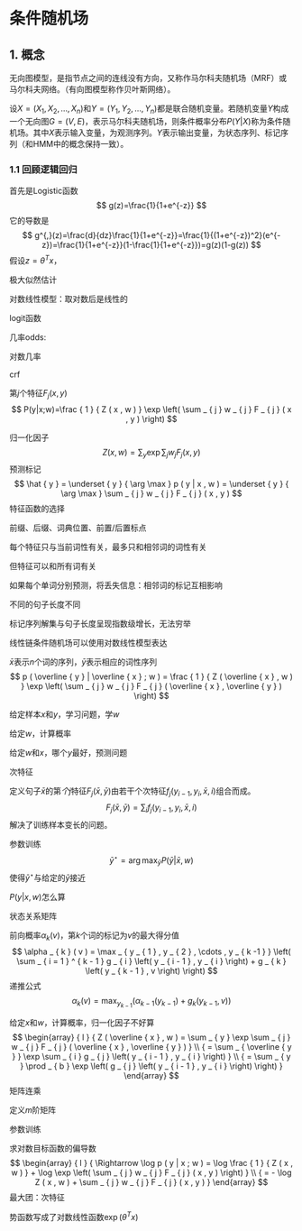 # 条件随机场

## 1. 概念

无向图模型，是指节点之间的连线没有方向，又称作马尔科夫随机场（MRF）或马尔科夫网络。（有向图模型称作贝叶斯网络）。

设$X=(X_1,X_2,\ldots,X_n)​$和$Y=(Y_1,Y_2,\ldots,Y_n)​$都是联合随机变量。若随机变量$Y​$构成一个无向图$G=(V,E)​$，表示马尔科夫随机场，则条件概率分布$P(Y|X)​$称为条件随机场。其中$X​$表示输入变量，为观测序列。$Y​$表示输出变量，为状态序列、标记序列（和HMM中的概念保持一致）。

### 1.1 回顾逻辑回归

首先是Logistic函数
$$
g(z)=\frac{1}{1+e^{-z}}
$$
它的导数是
$$
g^{,}(z)=\frac{d}{dz}\frac{1}{1+e^{-z}}=\frac{1}{(1+e^{-z})^2}(e^{-z})=\frac{1}{1+e^{-z}}(1-\frac{1}{1+e^{-z}})=g(z)(1-g(z))
$$
假设$z=\theta^Tx$，

极大似然估计



对数线性模型：取对数后是线性的

logit函数

几率odds: 

对数几率



crf

第$j$个特征$F_j(x,y)$
$$
P(y|x;w)=\frac { 1 } { Z ( x , w ) } \exp \left( \sum _ { j } w _ { j } F _ { j } ( x , y ) \right)
$$


归一化因子
$$
Z ( x , w ) = \sum _ { y } \exp \sum _ { j } w _ { j } F _ { j } ( x , y )
$$
预测标记
$$
\hat { y } = \underset { y } { \arg \max } p ( y | x , w ) = \underset { y } { \arg \max } \sum _ { j } w _ { j } F _ { j } ( x , y )
$$
特征函数的选择

前缀、后缀、词典位置、前置/后置标点



每个特征只与当前词性有关，最多只和相邻词的词性有关

但特征可以和所有词有关



如果每个单词分别预测，将丢失信息：相邻词的标记互相影响

不同的句子长度不同

标记序列解集与句子长度呈现指数级增长，无法穷举





线性链条件随机场可以使用对数线性模型表达

$\bar{x}$表示$n$个词的序列，$\bar{y}$表示相应的词性序列
$$
p ( \overline { y } | \overline { x } ; w ) = \frac { 1 } { Z ( \overline { x } , w ) } \exp \left( \sum _ { j } w _ { j } F _ { j } ( \overline { x } , \overline { y } ) \right)
$$




给定样本$x$和$y$，学习问题，学$w$

给定$w$，计算概率

给定$w$和$x$，哪个$y$最好，预测问题



次特征

定义句子$\bar{x}$的第$个j$特征$F_j(\bar{x},\bar{y})$由若干个次特征$f_j(y_{i-1},y_i,\bar{x},i)$组合而成。
$$
F_j(\bar{x},\bar{y})=\sum_i f_j(y_{i-1},y_i,\bar{x},i)
$$
解决了训练样本变长的问题。



参数训练
$$
\bar{y}^{\star}=\arg\max_{\bar{y}}P(\bar{y}|\bar{x},w)
$$
使得$\bar{y}^{\star}$与给定的$\bar{y}$接近

$P(y|x,w)​$怎么算



状态关系矩阵

前向概率$\alpha_k(v)$，第$k$个词的标记为$v$的最大得分值
$$
\alpha _ { k } ( v ) = \max _ { y _ { 1 } , y _ { 2 } , \cdots , y _ { k -1 } } \left( \sum _ { i = 1 } ^ { k - 1 } g _ { i } \left( y _ { i - 1 } , y _ { i } \right) + g _ { k } \left( y _ { k - 1 } , v \right) \right)
$$
递推公式
$$
\alpha _ { k } ( v ) = \max _ { y _ { k - 1 } } \left( \alpha _ { k - 1 } \left( y _ { k - 1 } \right) + g _ { k } \left( y _ { k - 1 } , v \right) \right)
$$


给定$x$和$w$，计算概率，归一化因子不好算
$$
\begin{array} { l } { Z ( \overline { x } , w ) = \sum _ { y } \exp \sum _ { j } w _ { j } F _ { j } ( \overline { x } , \overline { y } ) } \\ { = \sum _ { \overline { y } } \exp \sum _ { i } g _ { j } \left( y _ { i - 1 } , y _ { i } \right) } \\ { = \sum _ { y } \prod _ { b } \exp \left( g _ { j } \left( y _ { i - 1 } , y _ { i } \right) \right) } \end{array}
$$
矩阵连乘



定义$m$阶矩阵





参数训练

求对数目标函数的偏导数
$$
\begin{array} { l } { \Rightarrow \log p ( y | x ; w ) = \log \frac { 1 } { Z ( x , w ) } + \log \exp \left( \sum _ { j } w _ { j } F _ { j } ( x , y ) \right) } \\ { = - \log Z ( x , w ) + \sum _ { j } w _ { j } F _ { j } ( x , y ) } \end{array}
$$
最大团：次特征

势函数写成了对数线性函数$\exp(\theta^Tx)$

